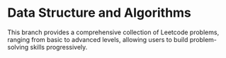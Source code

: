 # Data Structure and Algorithms

This branch provides a comprehensive collection of Leetcode problems, ranging from basic to advanced levels, allowing users to build problem-solving skills progressively.
